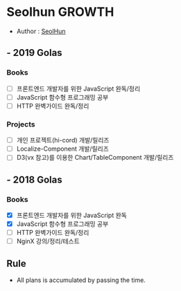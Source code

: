 # Seolhun GROWTH
- Author : [SeolHun](https://github.com/Seolhun/)

## - 2019 Golas
### Books
  - [ ] 프론트엔드 개발자를 위한 JavaScript 완독/정리
  - [ ] JavaScript 함수형 프로그래밍 공부
  - [ ] HTTP 완벽가이드 완독/정리
### Projects
  - [ ] 개인 프로젝트(hi-cord) 개발/릴리즈
  - [ ] Localize-Component 개발/릴리즈
  - [ ] D3(vx 참고)를 이용한 Chart/TableComponent 개발/릴리즈

## - 2018 Golas
### Books
- [x] 프론트엔드 개발자를 위한 JavaScript 완독
- [x] JavaScript 함수형 프로그래밍 공부
- [ ] HTTP 완벽가이드 완독/정리
- [ ] NginX 강의/정리/테스트

## Rule
- All plans is accumulated by passing the time.